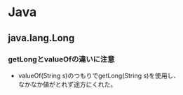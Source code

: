 # Java

## java.lang.Long

### getLongとvalueOfの違いに注意
- valueOf(String s)のつもりでgetLong(String s)を使用し、  
  なかなか値がとれず途方にくれた。